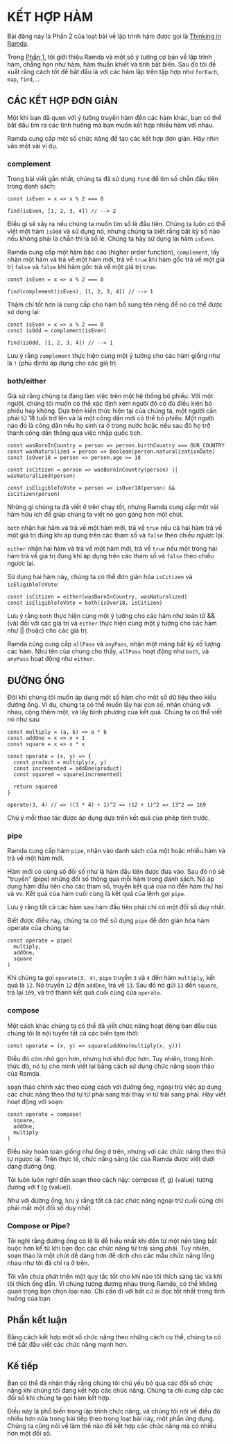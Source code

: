 # KẾT HỢP HÀM

Bài đăng này là Phần 2 của loạt bài về lập trình hàm được gọi là [Thinking in Ramda](http://randycoulman.com/blog/categories/thinking-in-ramda/).

Trong [Phần 1](//getting-started.md), tôi giới thiệu Ramda và một số ý tưởng cơ bản về lập trình hàm, chẳng hạn như hàm, hàm thuần khiết và tính bất biến. Sau đó tôi đề xuất rằng cách tốt để bắt đầu là với các hàm lặp trên tập hợp như `forEach`, `map`, `find`,...

## CÁC KẾT HỢP ĐƠN GIẢN

Một khi bạn đã quen với ý tưởng truyền hàm đến các hàm khác, bạn có thể bắt đầu tìm ra các tình huống mà bạn muốn kết hợp nhiều hàm với nhau.

Ramda cung cấp một số chức năng để tạo các kết hợp đơn giản. Hãy nhìn vào một vài ví dụ.

### complement

Trong bài viết gần nhất, chúng ta đã sử dụng `find` để tìm số chẵn đầu tiên trong danh sách:

```
const isEven = x => x % 2 === 0

find(isEven, [1, 2, 3, 4]) // --> 2
```

Điều gì sẽ xảy ra nếu chúng ta muốn tìm số lẻ đầu tiên. Chúng ta luôn có thể viết một hàm `isOdd` và sử dụng nó, nhưng chúng ta biết rằng bất kỳ số nào nếu không phải là chẵn thỉ là số lẻ. Chúng ta hãy sử dụng lại hàm `isEven`.

Ramda cung cấp một hàm bậc cao \(higher order function\), `complement`, lấy nhận một hàm và trả về một hàm mới, trả về `true` khi hàm gốc trả về một giá trị `false` và `false` khi hàm gốc trả về một giá trị `true`.

```
const isEven = x => x % 2 === 0

find(complement(isEven), [1, 2, 3, 4]) // --> 1
```

Thậm chí tốt hơn là cung cấp cho hàm bổ sung tên riêng để nó có thể được sử dụng lại:

```
const isEven = x => x % 2 === 0
const isOdd = complement(isEven)

find(isOdd, [1, 2, 3, 4]) // --> 1
```

Lưu ý rằng `complement` thực hiện cùng một ý tưởng cho các hàm giống như là `!` \(phủ định\) áp dụng cho các giá trị.

### both/either

Giả sử rằng chúng ta đang làm việc trên một hệ thống bỏ phiếu. Với một người, chúng tôi muốn có thể xác định xem người đó có đủ điều kiện bỏ phiếu hay không. Dựa trên kiến thức hiện tại của chúng ta, một người cần phải từ 18 tuổi trở lên và là một công dân mới có thể bỏ phiếu. Một người nào đó là công dân nếu họ sinh ra ở trong nước hoặc nếu sau đó họ trở thành công dân thông qua việc nhập quốc tịch.

```
const wasBornInCountry = person => person.birthCountry === OUR_COUNTRY
const wasNaturalized = person => Boolean(person.naturalizationDate)
const isOver18 = person => person.age >= 18

const isCitizen = person => wasBornInCountry(person) || wasNaturalized(person)

const isEligibleToVote = person => isOver18(person) && isCitizen(person)
```

Những gì chúng ta đã viết ở trên chạy tốt, nhưng Ramda cung cấp một vài hàm hữu ích để giúp chúng ta viết nó gọn gàng hơn một chút.

`both` nhận hai hàm và trả về một hàm mới, trả về `true` nếu cả hai hàm trả về một giá trị đúng khi áp dụng trên các tham số và `false` theo chiều ngược lại.

`either` nhận hai hàm và trả về một hàm mới, trả về `true` nếu một trong hai hàm trả về giá trị đúng khi áp dụng trên các tham số và `false` theo chiều ngược lại.

Sử dụng hai hàm này, chúng ta có thể đơn giản hóa `isCitizen` và `isEligibleToVote`:

```
const isCitizen = either(wasBornInCountry, wasNaturalized)
const isEligibleToVote = both(isOver18, isCitizen)
```

Lưu ý rằng `both`  thực hiện cùng một ý tưởng cho các hàm như toán tử && \(và\) đối với các giá trị và `either` thực hiện cùng một ý tưởng cho các hàm như \|\| \(hoặc\) cho các giá trị.

Ramda cũng cung cấp `allPass` và `anyPass`, nhận một mảng bất kỳ số lượng các hàm. Như tên của chúng cho thấy, `allPass` hoạt động như `both`, và `anyPass` hoạt động như `either`.

## ĐƯỜNG ỐNG

Đôi khi chúng tôi muốn áp dụng một số hàm cho một số dữ liệu theo kiểu đường ống. Ví dụ, chúng ta có thể muốn lấy hai con số, nhân chúng với nhau, cộng thêm một, và lấy bình phương của kết quả. Chúng ta có thể viết nó như sau:

```
const multiply = (a, b) => a * b
const addOne = x => x + 1
const square = x => x * x

const operate = (x, y) => {
  const product = multiply(x, y)
  const incremented = addOne(product)
  const squared = square(incremented)

  return squared
}

operate(3, 4) // => ((3 * 4) + 1)^2 => (12 + 1)^2 => 13^2 => 169
```

Chú ý mỗi thao tác được áp dụng dựa trên kết quả của phép tính trước.

### pipe

Ramda cung cấp hàm `pipe`, nhận vào danh sách của một hoặc nhiều hàm và trả về một hàm mới.

Hàm mới có cùng số đối số như là hàm đầu tiên được đưa vào. Sau đó nó sẽ "truyền" \(pipe\) những đối số thông qua mỗi hàm trong danh sách. Nó áp dụng hàm đầu tiên cho các tham số, truyền kết quả của nó đến hàm thứ hai và vv. Kết quả của hàm cuối cùng là kết quả của lệnh gọi `pipe`.

Lưu ý rằng tất cả các hàm sau hàm đầu tiên phải chỉ có một đối số duy nhất.

Biết được điều này, chúng ta có thể sử dụng `pipe` để đơn giản hóa hàm operate của chúng ta:

```
const operate = pipe(
  multiply,
  addOne,
  square
)
```

Khi chúng ta gọi `operate(3, 4)`, `pipe` truyền `3` và `4` đến hàm `multiply`, kết quả là `12`. Nó truyền `12` đến `addOne`, trả về `13`. Sau đó nó gửi `13` đến `square`, trả lại `169`, và trở thành kết quả cuối cùng của `operate`.

### compose

Một cách khác chúng ta có thể đã viết chức năng hoạt động ban đầu của chúng tôi là nội tuyến tất cả các biến tạm thời:

```
const operate = (x, y) => square(addOne(multiply(x, y)))
```

Điều đó còn nhỏ gọn hơn, nhưng hơi khó đọc hơn. Tuy nhiên, trong hình thức đó, nó tự cho mình viết lại bằng cách sử dụng chức năng soạn thảo của Ramda.

soạn thảo chính xác theo cùng cách với đường ống, ngoại trừ việc áp dụng các chức năng theo thứ tự từ phải sang trái thay vì từ trái sang phải. Hãy viết hoạt động với soạn:

```
const operate = compose(
  square,
  addOne,
  multiply
)
```

Điều này hoàn toàn giống như ống ở trên, nhưng với các chức năng theo thứ tự ngược lại. Trên thực tế, chức năng sáng tác của Ramda được viết dưới dạng đường ống.

Tôi luôn luôn nghĩ đến soạn theo cách này: compose \(f, g\) \(value\) tương đương với f \(g \(value\)\).

Như với đường ống, lưu ý rằng tất cả các chức năng ngoại trừ cuối cùng chỉ phải mất một đối số duy nhất.

### Compose or Pipe?

Tôi nghĩ rằng đường ống có lẽ là dễ hiểu nhất khi đến từ một nền tảng bắt buộc hơn kể từ khi bạn đọc các chức năng từ trái sang phải. Tuy nhiên, soạn thảo là một chút dễ dàng hơn để dịch cho các mẫu chức năng lồng nhau như tôi đã chỉ ra ở trên.

Tôi vẫn chưa phát triển một quy tắc tốt cho khi nào tôi thích sáng tác và khi tôi thích ống dẫn. Vì chúng tương đương nhau trong Ramda, có thể không quan trọng bạn chọn loại nào. Chỉ cần đi với bất cứ ai đọc tốt nhất trong tình huống của bạn.

## Phần kết luận

Bằng cách kết hợp một số chức năng theo những cách cụ thể, chúng ta có thể bắt đầu viết các chức năng mạnh hơn.

## Kế tiếp

Bạn có thể đã nhận thấy rằng chúng tôi chủ yếu bỏ qua các đối số chức năng khi chúng tôi đang kết hợp các chức năng. Chúng ta chỉ cung cấp các đối số khi chúng ta gọi hàm kết hợp.

Điều này là phổ biến trong lập trình chức năng, và chúng tôi nói về điều đó nhiều hơn nữa trong bài tiếp theo trong loạt bài này, một phần ứng dụng. Chúng ta cũng nói về làm thế nào để kết hợp các chức năng mà có nhiều hơn một đối số.

